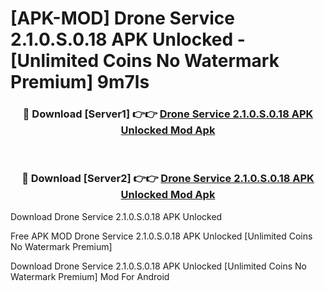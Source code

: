 # [APK-MOD] Drone Service 2.1.0.S.0.18 APK Unlocked - [Unlimited Coins No Watermark Premium] 9m7ls



<div align="center">
<h3>🔴 Download [Server1] 👉👉 <a href="https://momento.my/?title=Drone_Service_2.1.0.S.0.18_APK_Unlocked">Drone Service 2.1.0.S.0.18 APK Unlocked Mod Apk</a></h3><br>

<h3>🔴 Download [Server2] 👉👉 <a href="https://momento.my/?title=Drone_Service_2.1.0.S.0.18_APK_Unlocked">Drone Service 2.1.0.S.0.18 APK Unlocked Mod Apk</a></h3>
</div>



Download Drone Service 2.1.0.S.0.18 APK Unlocked 

Free APK MOD Drone Service 2.1.0.S.0.18 APK Unlocked [Unlimited Coins No Watermark Premium]

Download Drone Service 2.1.0.S.0.18 APK Unlocked [Unlimited Coins No Watermark Premium] Mod For Android

